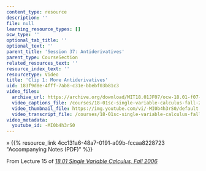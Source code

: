 ```yaml
---
content_type: resource
description: ''
file: null
learning_resource_types: []
ocw_type: ''
optional_tab_title: ''
optional_text: ''
parent_title: 'Session 37: Antiderivatives'
parent_type: CourseSection
related_resources_text: ''
resource_index_text: ''
resourcetype: Video
title: 'Clip 1: More Antiderivatives'
uid: 183f9d8e-4fff-7ab8-c31e-bbebf03b81c3
video_files:
  archive_url: https://archive.org/download/MIT18.01JF07/ocw-18.01-f07-lec15_300k.mp4
  video_captions_file: /courses/18-01sc-single-variable-calculus-fall-2010/bd3b78b9e78958589dd45a193e185cb1_-MI0b4h3rS0.vtt
  video_thumbnail_file: https://img.youtube.com/vi/-MI0b4h3rS0/default.jpg
  video_transcript_file: /courses/18-01sc-single-variable-calculus-fall-2010/4c91dda10d7928748b813db3b06056e9_-MI0b4h3rS0.pdf
video_metadata:
  youtube_id: -MI0b4h3rS0
---
```


» {{% resource_link 4cc131a6-48a7-0191-a09b-fccaa8228723 "Accompanying Notes (PDF)" %}}

From Lecture 15 of [_18.01 Single Variable Calculus, Fall 2006_](/courses/18-01-single-variable-calculus-fall-2006/video_galleries/video-lectures)